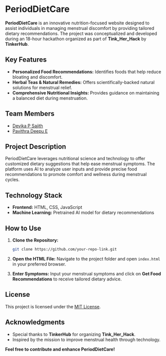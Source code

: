 # **PeriodDietCare**

**PeriodDietCare** is an innovative nutrition-focused website designed to assist individuals in managing menstrual discomfort by providing tailored dietary recommendations. The project was conceptualized and developed during an 18-hour hackathon organized as part of **Tink_Her_Hack** by **TinkerHub**.


## **Key Features**

- **Personalized Food Recommendations:** Identifies foods that help reduce bloating and discomfort.
- **Herbal Teas & Natural Remedies:** Offers scientifically-backed natural solutions for menstrual relief.
- **Comprehensive Nutritional Insights:** Provides guidance on maintaining a balanced diet during menstruation.


## **Team Members**

- [Devika P Sajith](https://github.com/DevikaSajith)
- [Pavithra Deepu E](https://github.com/pavithradeepue)


## **Project Description**

PeriodDietCare leverages nutritional science and technology to offer customized dietary suggestions that help ease menstrual symptoms. The platform uses AI to analyze user inputs and provide precise food recommendations to promote comfort and wellness during menstrual cycles.



## **Technology Stack**

- **Frontend:** HTML, CSS, JavaScript  
- **Machine Learning:** Pretrained AI model for dietary recommendations


## **How to Use**

1. **Clone the Repository:**
   ```bash
   git clone https://github.com/your-repo-link.git
   ```

2. **Open the HTML File:**
   Navigate to the project folder and open `index.html` in your preferred browser.

3. **Enter Symptoms:**
   Input your menstrual symptoms and click on **Get Food Recommendations** to receive tailored dietary advice.



## **License**

This project is licensed under the [MIT License](LICENSE).



## **Acknowledgments**

- Special thanks to **TinkerHub** for organizing **Tink_Her_Hack**.
- Inspired by the mission to improve menstrual health through technology.



**Feel free to contribute and enhance PeriodDietCare!**



